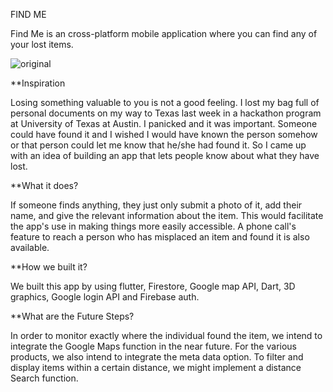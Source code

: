   FIND ME
  
  
Find Me is an cross-platform mobile application where you can find any of your lost items.

![original](https://user-images.githubusercontent.com/35656849/198723651-6a28e072-09c6-4cfb-8865-a8f551ce9d8a.png)


**Inspiration

Losing something valuable to you is not a good feeling. I lost my bag full of personal documents on my way to Texas last week in a hackathon program at University of Texas at Austin. I panicked and it was important. Someone could have found it and I wished I would have known the person somehow or that person could let me know that he/she had found it. So I came up with an idea of building an app that lets people know about what they have lost.

**What it does?

If someone finds anything, they just only submit a photo of it, add their name, and give the relevant information about the item. This would facilitate the app's use in making things more easily accessible. A phone call's feature to reach a person who has misplaced an item and found it is also available.

**How we built it?

We built this app by using flutter, Firestore, Google map API, Dart, 3D graphics, Google login API and Firebase auth.


**What are the Future Steps?

In order to monitor exactly where the individual found the item, we intend to integrate the Google Maps function in the near future. For the various products, we also intend to integrate the meta data option. To filter and display items within a certain distance, we might implement a distance Search function.

